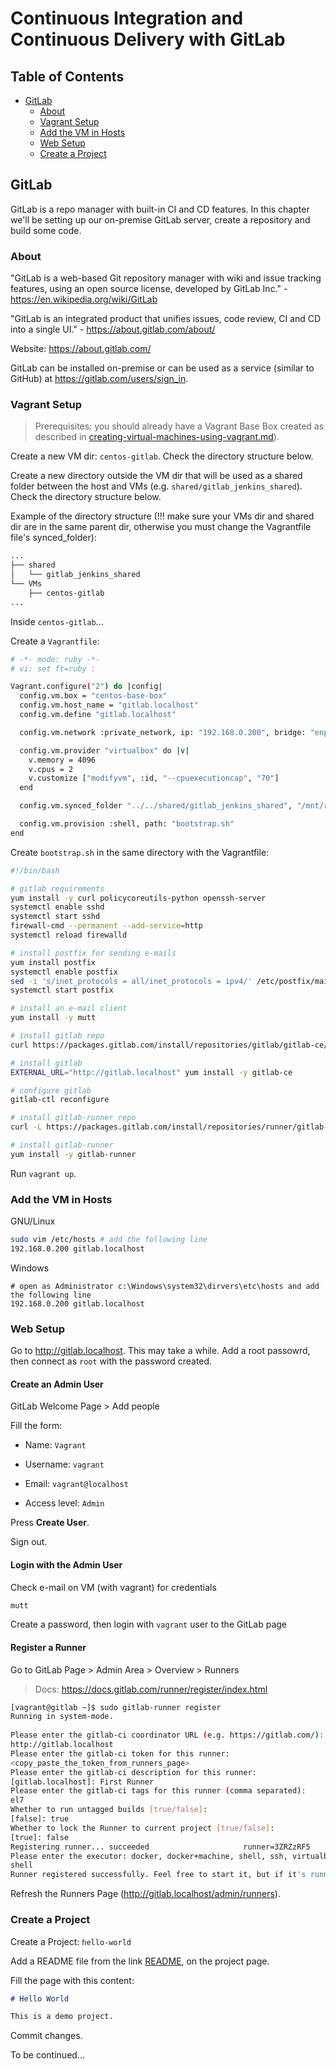 # Continuous Integration and Continuous Delivery with GitLab

## Table of Contents
* [GitLab](#gitlab)
    * [About](#about)
    * [Vagrant Setup](#vagrant-setup)
    * [Add the VM in Hosts](#add-the-vm-in-hosts)
    * [Web Setup](#web-setup)
    * [Create a Project](#create-a-project)

## GitLab
GitLab is a repo manager with built-in CI and CD features. In this chapter we'll be setting up our on-premise GitLab server, create a repository and build some code.

### About
"GitLab is a web-based Git repository manager with wiki and issue tracking features, using an open source license, developed by GitLab Inc." - https://en.wikipedia.org/wiki/GitLab

"GitLab is an integrated product that unifies issues, code review, CI and CD into a single UI." - https://about.gitlab.com/about/

Website: https://about.gitlab.com/

GitLab can be installed on-premise or can be used as a service (similar to GitHub) at https://gitlab.com/users/sign_in.

### Vagrant Setup
 > Prerequisites: you should already have a Vagrant Base Box created as described in [creating-virtual-machines-using-vagrant.md](../extra/creating-virtual-machines-using-vagrant.md)).

Create a new VM dir: `centos-gitlab`. Check the directory structure below.

Create a new directory outside the VM dir that will be used as a shared folder between the host and VMs (e.g. `shared/gitlab_jenkins_shared`). Check the directory structure below.

Example of the directory structure (!!! make sure your VMs dir and shared dir are in the same parent dir, otherwise you must change the Vagrantfile file's synced_folder):
```bash
...
├── shared
│   └── gitlab_jenkins_shared
└── VMs
    ├── centos-gitlab
...
```

Inside `centos-gitlab`...

Create a `Vagrantfile`:
```bash
# -*- mode: ruby -*-
# vi: set ft=ruby :

Vagrant.configure("2") do |config|
  config.vm.box = "centos-base-box"
  config.vm.host_name = "gitlab.localhost"
  config.vm.define "gitlab.localhost"

  config.vm.network :private_network, ip: "192.168.0.200", bridge: "enp0s4"

  config.vm.provider "virtualbox" do |v|
    v.memory = 4096
    v.cpus = 2
    v.customize ["modifyvm", :id, "--cpuexecutioncap", "70"]
  end

  config.vm.synced_folder "../../shared/gitlab_jenkins_shared", "/mnt/rpms", owner: "vagrant", group: "vagrant"

  config.vm.provision :shell, path: "bootstrap.sh"
end
```

Create `bootstrap.sh` in the same directory with the Vagrantfile:
```bash
#!/bin/bash

# gitlab requirements
yum install -y curl policycoreutils-python openssh-server
systemctl enable sshd
systemctl start sshd
firewall-cmd --permanent --add-service=http
systemctl reload firewalld

# install postfix for sending e-mails
yum install postfix
systemctl enable postfix
sed -i 's/inet_protocols = all/inet_protocols = ipv4/' /etc/postfix/main.cf
systemctl start postfix

# install an e-mail client
yum install -y mutt 

# install gitlab repo
curl https://packages.gitlab.com/install/repositories/gitlab/gitlab-ce/script.rpm.sh | bash

# install gitlab
EXTERNAL_URL="http://gitlab.localhost" yum install -y gitlab-ce

# configure gitlab
gitlab-ctl reconfigure

# install gitlab-runner repo
curl -L https://packages.gitlab.com/install/repositories/runner/gitlab-runner/script.rpm.sh | bash

# install gitlab-runner
yum install -y gitlab-runner
```

Run `vagrant up`.


### Add the VM in Hosts

GNU/Linux
```bash
sudo vim /etc/hosts # add the following line
192.168.0.200 gitlab.localhost
```


Windows
```
# open as Administrator c:\Windows\system32\dirvers\etc\hosts and add the following line
192.168.0.200 gitlab.localhost
```

### Web Setup
Go to http://gitlab.localhost. This may take a while. Add a root passowrd, then connect as `root` with the password created.

#### Create an Admin User

GitLab Welcome Page > Add people

Fill the form:

- Name: `Vagrant`

- Username: `vagrant`

- Email: `vagrant@localhost`

- Access level: `Admin`

Press **Create User**.

Sign out.


#### Login with the Admin User

Check e-mail on VM (with vagrant) for credentials
```bash
mutt
```

Create a password, then login with `vagrant` user to the GitLab page

#### Register a Runner

Go to GitLab Page > Admin Area > Overview > Runners

 > Docs: https://docs.gitlab.com/runner/register/index.html

```bash
[vagrant@gitlab ~]$ sudo gitlab-runner register
Running in system-mode.
                                                   
Please enter the gitlab-ci coordinator URL (e.g. https://gitlab.com/):
http://gitlab.localhost
Please enter the gitlab-ci token for this runner:
<copy_paste_the_token_from_runners_page>
Please enter the gitlab-ci description for this runner:
[gitlab.localhost]: First Runner
Please enter the gitlab-ci tags for this runner (comma separated):
el7 
Whether to run untagged builds [true/false]:
[false]: true
Whether to lock the Runner to current project [true/false]:
[true]: false
Registering runner... succeeded                     runner=3ZRZzRF5
Please enter the executor: docker, docker+machine, shell, ssh, virtualbox, docker-ssh+machine, kubernetes, docker-ssh, parallels:
shell
Runner registered successfully. Feel free to start it, but if it's running already the config should be automatically reloaded!
```

Refresh the Runners Page (http://gitlab.localhost/admin/runners).

### Create a Project
Create a Project: `hello-world`

Add a README file from the link [README](http://gitlab.localhost/vagrant/hello-world/new/master?commit_message=Add+readme.md&file_name=README.md), on the project page.

Fill the page with this content:
```md
# Hello World

This is a demo project.
```

Commit changes.

To be continued...


